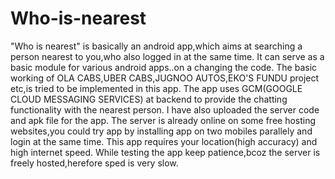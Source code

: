 # Who-is-nearest
"Who is nearest" is basically an android app,which aims at searching a person nearest to you,who also logged in at the same time.
It can serve as a basic module for various android apps..on a changing the code.
The basic working of OLA CABS,UBER CABS,JUGNOO AUTOS,EKO'S FUNDU project etc,is tried to be implemented in this app.
The app uses GCM(GOOGLE CLOUD MESSAGING SERVICES) at backend to provide the chatting functionality with the nearest person.
I have also uploaded the server code and apk file for the app.
The server is already online on some free hosting websites,you could try app by installing app on two mobiles parallely and login at the same time.
This app requires your location(high accuracy) and high internet speed.
While testing the app keep patience,bcoz the server is freely hosted,herefore sped is very slow.
